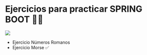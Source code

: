 # Ejercicios para practicar SPRING BOOT 🕺🏻

![](https://media.tenor.com/BJ-9w-MUVCMAAAAC/tis100-sad.gif)

- Ejercicio Números Romanos 
- Ejercicio Morse ✅
